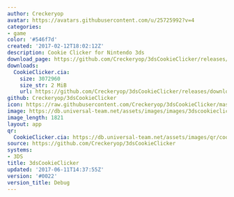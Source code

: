 ```yaml
---
author: Creckeryop
avatar: https://avatars.githubusercontent.com/u/25725992?v=4
categories:
- game
color: '#546f7d'
created: '2017-02-12T18:02:12Z'
description: Cookie Clicker for Nintendo 3ds
download_page: https://github.com/Creckeryop/3dsCookieClicker/releases/tag/%230022
downloads:
  CookieClicker.cia:
    size: 3072960
    size_str: 2 MiB
    url: https://github.com/Creckeryop/3dsCookieClicker/releases/download/%230022/CookieClicker.cia
github: Creckeryop/3dsCookieClicker
icon: https://raw.githubusercontent.com/Creckeryop/3dsCookieClicker/master/logo.png
image: https://db.universal-team.net/assets/images/images/3dscookieclicker.png
image_length: 1821
layout: app
qr:
  CookieClicker.cia: https://db.universal-team.net/assets/images/qr/cookieclicker.cia.png
source: https://github.com/Creckeryop/3dsCookieClicker
systems:
- 3DS
title: 3dsCookieClicker
updated: '2017-06-11T14:37:55Z'
version: '#0022'
version_title: Debug
---
```

